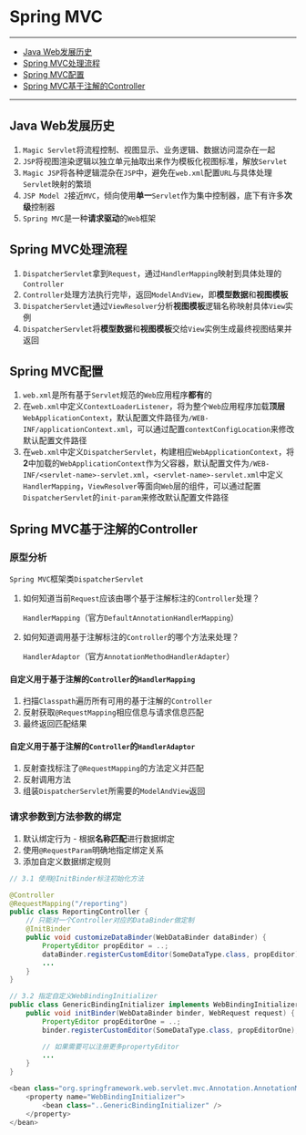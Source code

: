 # Spring MVC

---

- [Java Web发展历史](#java-web发展历史)
- [Spring MVC处理流程](#spring-mvc处理流程)
- [Spring MVC配置](#spring-mvc配置)
- [Spring MVC基于注解的Controller](#spring-mvc基于注解的controller)

---

## Java Web发展历史

1. `Magic Servlet`将流程控制、视图显示、业务逻辑、数据访问混杂在一起
2. `JSP`将视图渲染逻辑以独立单元抽取出来作为模板化视图标准，解放`Servlet`
3. `Magic JSP`将各种逻辑混杂在`JSP`中，避免在`web.xml`配置`URL`与具体处理`Servlet`映射的繁琐
4. `JSP Model 2`接近`MVC`，倾向使用**单一**`Servlet`作为集中控制器，底下有许多**次级**控制器
5. `Spring MVC`是一种**请求驱动**的`Web`框架

## Spring MVC处理流程

1. `DispatcherServlet`拿到`Request`，通过`HandlerMapping`映射到具体处理的`Controller`
2. `Controller`处理方法执行完毕，返回`ModelAndView`，即**模型数据**和**视图模板**
3. `DispatcherServlet`通过`ViewResolver`分析**视图模板**逻辑名称映射具体`View`实例
4. `DispatcherServlet`将**模型数据**和**视图模板**交给`View`实例生成最终视图结果并返回

## Spring MVC配置

1. `web.xml`是所有基于`Servlet`规范的`Web`应用程序**都有**的
2. 在`web.xml`中定义`ContextLoaderListener`，将为整个`Web`应用程序加载**顶层**`WebApplicationContext`，默认配置文件路径为`/WEB-INF/applicationContext.xml`，可以通过配置`contextConfigLocation`来修改默认配置文件路径
3. 在`web.xml`中定义`DispatcherServlet`，构建相应`WebApplicationContext`，将**2**中加载的`WebApplicationContext`作为父容器，默认配置文件为`/WEB-INF/<servlet-name>-servlet.xml`，`<servlet-name>-servlet.xml`中定义`HandlerMapping`，`ViewResolver`等面向`Web`层的组件，可以通过配置`DispatcherServlet`的`init-param`来修改默认配置文件路径

## Spring MVC基于注解的Controller

### 原型分析

`Spring MVC`框架类`DispatcherServlet`

1. 如何知道当前`Request`应该由哪个基于注解标注的`Controller`处理？
   
   `HandlerMapping`（官方`DefaultAnnotationHandlerMapping`）

2. 如何知道调用基于注解标注的`Controller`的哪个方法来处理？
   
   `HandlerAdaptor`（官方`AnnotationMethodHandlerAdapter`）

#### 自定义用于基于注解的`Controller`的`HandlerMapping`

1. 扫描`Classpath`遍历所有可用的基于注解的`Controller`
2. 反射获取`@RequestMapping`相应信息与请求信息匹配
3. 最终返回匹配结果

#### 自定义用于基于注解的`Controller`的`HandlerAdaptor`

1. 反射查找标注了`@RequestMapping`的方法定义并匹配
2. 反射调用方法
3. 组装`DispatcherServlet`所需要的`ModelAndView`返回

### 请求参数到方法参数的绑定

1. 默认绑定行为 - 根据**名称匹配**进行数据绑定
2. 使用`@RequestParam`明确地指定绑定关系
3. 添加自定义数据绑定规则

```Java
// 3.1 使用@InitBinder标注初始化方法

@Controller
@RequestMapping("/reporting")
public class ReportingController {
	// 只能对一个Controller对应的DataBinder做定制
	@InitBinder
	public void customizeDataBinder(WebDataBinder dataBinder) {
		PropertyEditor propEditor = ..;
		dataBinder.registerCustomEditor(SomeDataType.class, propEditor);
		...
	}
}

// 3.2 指定自定义WebBindingInitializer
public class GenericBindingInitializer implements WebBindingInitializer {
	public void initBinder(WebDataBinder binder, WebRequest request) {
		PropertyEditor propEditorOne = ..;
		binder.registerCustomEditor(SomeDataType.class, propEditorOne);

		// 如果需要可以注册更多propertyEditor
		...
	}
}

<bean class="org.springframework.web.servlet.mvc.Annotation.AnnotationMethodHandlerAdapter">
	<property name="WebBindingInitializer">
		<bean class="..GenericBindingInitializer" />
	</property>
</bean>
```